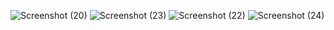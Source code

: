 ![Screenshot (20)](https://github.com/Uzair786110/MynetApp/assets/68583206/a83b6e30-5de0-4a7a-b721-0b6540aaa9e3)
![Screenshot (23)](https://github.com/Uzair786110/MynetApp/assets/68583206/a37523a5-fe74-414b-b076-a9b510f0906c)
![Screenshot (22)](https://github.com/Uzair786110/MynetApp/assets/68583206/24b252aa-3938-4abd-b83b-354d0631b5fe)
![Screenshot (24)](https://github.com/Uzair786110/MynetApp/assets/68583206/d6999944-c5d7-4d62-82cd-147bdc7043b8)
